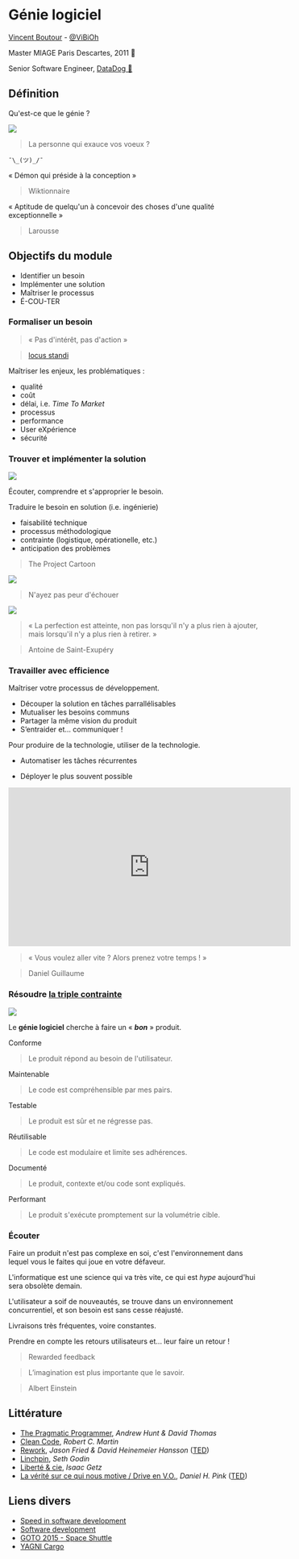 # Génie logiciel

[Vincent Boutour](https://vibioh.fr) - [@ViBiOh](https://github.com/ViBiOh)

Master MIAGE Paris Descartes, 2011 👴

Senior Software Engineer, [DataDog 🐶](https://www.datadoghq.com)


## Définition

Qu'est-ce que le génie ?


![](img/genie.png)

> La personne qui exauce vos voeux ?

`¯\_(ツ)_/¯`


« Démon qui préside à la conception »

> Wiktionnaire


« Aptitude de quelqu'un à concevoir des choses d'une qualité exceptionnelle »

> Larousse


## Objectifs du module


* Identifier un besoin
* Implémenter une solution
* Maîtriser le processus
* É-COU-TER


### Formaliser un besoin

> « Pas d'intérêt, pas d'action »

> [locus standi](https://fr.wikipedia.org/wiki/Intérêt_à_agir)


Maîtriser les enjeux, les problématiques :

* qualité
* coût
* délai, i.e. *Time To Market*
* processus
* performance
* User eXpérience
* sécurité


### Trouver et implémenter la solution

![](img/shadok.jpg)


Écouter, comprendre et s'approprier le besoin.


Traduire le besoin en solution (i.e. ingénierie)

* faisabilité technique
* processus méthodologique
* contrainte (logistique, opérationelle, etc.)
* anticipation des problèmes


> The Project Cartoon

![](img/cartoon.png)


> N'ayez pas peur d'échouer

![](img/fail.png)


> « La perfection est atteinte, non pas lorsqu'il n'y a plus rien à ajouter, mais lorsqu'il n'y a plus rien à retirer. »

> Antoine de Saint-Exupéry


### Travailler avec efficience


Maîtriser votre processus de développement.


* Découper la solution en tâches parrallélisables
* Mutualiser les besoins communs
* Partager la même vision du produit
* S’entraider et… communiquer !


Pour produire de la technologie, utiliser de la technologie.

* Automatiser les tâches récurrentes

* Déployer le plus souvent possible


<iframe width="560" height="315" src="https://www.youtube.com/embed/0SM6t4F4CdY" frameborder="0" allow="autoplay; encrypted-media" allowfullscreen></iframe>


> « Vous voulez aller vite ? Alors prenez votre temps ! »

> Daniel Guillaume


### Résoudre [la triple contrainte](https://en.wikipedia.org/wiki/Project_management_triangle)


![](img/triptique.jpg)


Le **génie logiciel** cherche à faire un « ***bon*** » produit.


Conforme

> Le produit répond au besoin de l'utilisateur.


Maintenable

> Le code est compréhensible par mes pairs.


Testable

> Le produit est sûr et ne régresse pas.


Réutilisable

> Le code est modulaire et limite ses adhérences.


Documenté

> Le produit, contexte et/ou code sont expliqués.


Performant

> Le produit s'exécute promptement sur la volumétrie cible.


### Écouter


Faire un produit n'est pas complexe en soi, c'est l'environnement dans lequel vous le faites qui joue en votre défaveur.


L'informatique est une science qui va très vite, ce qui est *hype* aujourd'hui sera obsolète demain.


L'utilisateur a soif de nouveautés, se trouve dans un environnement concurrentiel, et son besoin est sans cesse réajusté.


Livraisons très fréquentes, voire constantes.


Prendre en compte les retours utilisateurs et... leur faire un retour !

> Rewarded feedback


> L’imagination est plus importante que le savoir.

> Albert Einstein


## Littérature

* [The Pragmatic Programmer](https://isbnsearch.org/isbn/9780201616224), *Andrew Hunt & David Thomas*
* [Clean Code](https://isbnsearch.org/isbn/9780132350884), *Robert C. Martin*
* [Rework](https://isbnsearch.org/isbn/0307463745), *Jason Fried & David Heinemeier Hansson* ([TED](https://www.ted.com/talks/jason_fried_why_work_doesn_t_happen_at_work))
* [Linchpin](https://isbnsearch.org/isbn/9780749953355), *Seth Godin*
* [Liberté & cie](https://isbnsearch.org/isbn/2081379511), *Isaac Getz*
* [La vérité sur ce qui nous motive / Drive en V.O.](https://isbnsearch.org/isbn/208137952X), *Daniel H. Pink* ([TED](https://www.ted.com/talks/dan_pink_on_motivation))


## Liens divers

* [Speed in software development](https://www.targetprocess.com/articles/speed-in-software-development/)
* [Software development](https://medium.freecodecamp.org/learn-the-fundamentals-of-a-good-developer-mindset-in-15-minutes-81321ab8a682)
* [GOTO 2015 - Space Shuttle](https://www.youtube.com/watch?v=AyrRoKN_kvg)
* [YAGNI Cargo](https://codeahoy.com/2017/08/19/yagni-cargo-cult-and-overengineering-the-planes-wont-land-just-because-you-built-a-runway-in-your-backyard/)

